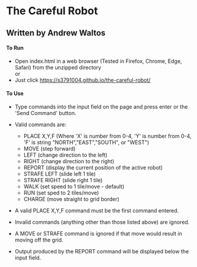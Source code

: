 # The Careful Robot

## Written by Andrew Waltos

#### To Run
* Open index.html in a web browser (Tested in Firefox, Chrome, Edge, Safari) from the unzipped directory  
or 
* Just click https://s3791004.github.io/the-careful-robot/

#### To Use
- Type commands into the input field on the page and press enter or the 'Send Command' button.
- Valid commands are:  

  * PLACE X,Y,F (Where 'X' is number from 0-4, 'Y' is number from 0-4, 'F' is string "NORTH","EAST","SOUTH", or "WEST")
  * MOVE (step forward)
  * LEFT (change direction to the left)
  * RIGHT (change direction to the right)
  * REPORT (display the current position of the active robot)
  * STRAFE LEFT (slide left 1 tile)
  * STRAFE RIGHT (slide right 1 tile)
  * WALK (set speed to 1 tile/move - default)
  * RUN (set sped to 2 tiles/move)
  * CHARGE (move straight to grid border)
  
- A valid PLACE X,Y,F command must be the first command entered.
- Invalid commands (anything other than those listed above) are ignored.
- A MOVE or STRAFE command is ignored if that move would result in moving off the grid.
- Output produced by the REPORT command will be displayed below the input field.
